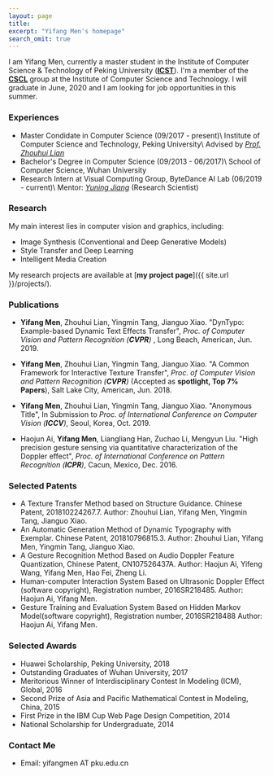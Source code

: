 ```yaml
---
layout: page
title: 
excerpt: "Yifang Men's homepage"
search_omit: true
---
```


I am Yifang Men, currently a master student in the Institute of Computer Science & Technology of Peking University ([**ICST**](http://www.icst.pku.edu.cn)). I'm a member of the [**CSCL**](http://59.108.48.27/cscl/) group at the Institute of Computer Science and Technology. 
I will graduate in June, 2020 and I am looking for job opportunities in this summer.

### Experiences
* Master Condidate in Computer Science (09/2017 - present)\\
  Institute of Computer Science and Technology, Peking University\\
  Advised by [*Prof. Zhouhui Lian*](http://www.icst.pku.edu.cn/zlian/)
* Bachelor's Degree in Computer Science (09/2013 - 06/2017)\\
  School of Computer Science, Wuhan University
* Research Intern at Visual Computing Group, ByteDance AI Lab (06/2019 - current)\\
  Mentor: [*Yuning Jiang*](https://yuningjiang.github.io/) (Research Scientist)

### Research
My main interest lies in computer vision and graphics, including:

* Image Synthesis (Conventional and Deep Generative Models)
* Style Transfer and Deep Learning
* Intelligent Media Creation

My research projects are available at [**my project page**]({{ site.url }}/projects/).

### Publications

* **Yifang Men**, Zhouhui Lian, Yingmin Tang, Jianguo Xiao. "DynTypo: Example-based Dynamic Text Effects Transfer", *Proc. of Computer Vision and Pattern Recognition (**CVPR**)* , Long Beach, American, Jun. 2019.

* **Yifang Men**, Zhouhui Lian, Yingmin Tang, Jianguo Xiao. "A Common Framework for Interactive Texture Transfer", *Proc. of Computer Vision and Pattern Recognition (**CVPR**)* (Accepted as **spotlight, Top 7% Papers**), Salt Lake City, American, Jun. 2018.

* **Yifang Men**, Zhouhui Lian, Yingmin Tang, Jianguo Xiao. "Anonymous Title", In Submission to *Proc. of International Conference on Computer Vision (**ICCV**)*, Seoul, Korea, Oct. 2019.

* Haojun Ai, **Yifang Men**, Liangliang Han, Zuchao Li, Mengyun Liu. "High precision gesture sensing via quantitative characterization of the Doppler effect", *Proc. of International Conference on Pattern Recognition (**ICPR**)*, Cacun, Mexico, Dec. 2016.

### Selected Patents

* A Texture Transfer Method based on Structure Guidance.  Chinese Patent, 201810224267.7. 
Author: Zhouhui Lian, Yifang Men, Yingmin Tang, Jianguo Xiao.
* An Automatic Generation Method of Dynamic Typography with Exemplar.  Chinese Patent, 201810796815.3. 
Author: Zhouhui Lian, Yifang Men, Yingmin Tang, Jianguo Xiao.
* A Gesture Recognition Method Based on Audio Doppler Feature Quantization, Chinese Patent, CN107526437A.
Author: Haojun Ai, Yifeng Wang, Yifang Men, Hao Fei, Zheng Li.
* Human-computer Interaction System Based on Ultrasonic Doppler Effect (software copyright), Registration number, 2016SR218485.
Author: Haojun Ai, Yifang Men.
* Gesture Training and Evaluation System Based on Hidden Markov Model(software copyright), Registration number, 2016SR218488
Author: Haojun Ai, Yifang Men.



### Selected Awards
* Huawei Scholarship, Peking University, 2018
* Outstanding Graduates of Wuhan University, 2017
* Meritorious Winner of Interdisciplinary Contest In Modeling (ICM), Global, 2016
* Second Prize of Asia and Pacific Mathematical Contest in Modeling, China, 2015
* First Prize in the IBM Cup Web Page Design Competition, 2014
* National Scholarship for Undergraduate, 2014

### Contact Me
* Email: yifangmen AT pku.edu.cn

